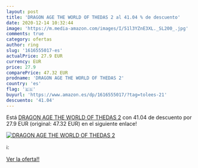 ```yaml
---
layout: post
title: 'DRAGON AGE THE WORLD OF THEDAS 2 al 41.04 % de descuento'
date: 2020-12-14 10:32:44
image: 'https://m.media-amazon.com/images/I/51l3YZnE3XL._SL200_.jpg'
comments: true
category: ofertas
author: ring
slug: '1616555017-es'
actualPrice: 27.9 EUR
currency: EUR
price: 27.9
comparePrice: 47.32 EUR
prodname: 'DRAGON AGE THE WORLD OF THEDAS 2'
country: 'es'
flag: '🇪🇸'
buyurl: 'https://www.amazon.es/dp/1616555017/?tag=tolees-21'
descuento: '41.04'
---
```


Está [DRAGON AGE THE WORLD OF THEDAS 2](https://www.amazon.es/dp/1616555017/?tag=tolees-21) con 41.04 de descuento por 27.9 EUR (original: 47.32 EUR) en el siguiente enlace!

[![DRAGON AGE THE WORLD OF THEDAS 2](https://m.media-amazon.com/images/I/51l3YZnE3XL._SL200_.jpg)](https://www.amazon.es/dp/1616555017/?tag=tolees-21)

ℹ️:


[Ver la oferta!!](https://www.amazon.es/dp/1616555017/?tag=tolees-21)
